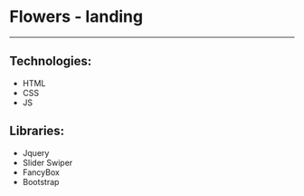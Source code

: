 # Flowers - landing
***
## Technologies:
- HTML
- CSS
- JS
## Libraries:
- Jquery
- Slider Swiper
- FancyBox
- Bootstrap

